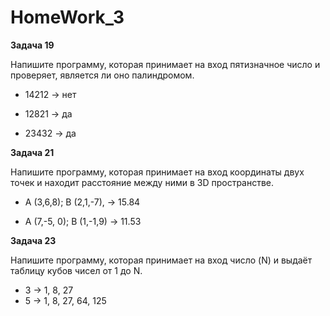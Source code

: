 # HomeWork_3

**Задача 19**

Напишите программу, которая принимает на вход пятизначное число и проверяет, является ли оно палиндромом.

* 14212 -> нет

* 12821 -> да

* 23432 -> да

**Задача 21**

Напишите программу, которая принимает на вход координаты двух точек и находит расстояние между ними в 3D пространстве.

* A (3,6,8); B (2,1,-7), -> 15.84

* A (7,-5, 0); B (1,-1,9) -> 11.53

**Задача 23**

Напишите программу, которая принимает на вход число (N) и выдаёт таблицу кубов чисел от 1 до N.

* 3 -> 1, 8, 27
* 5 -> 1, 8, 27, 64, 125